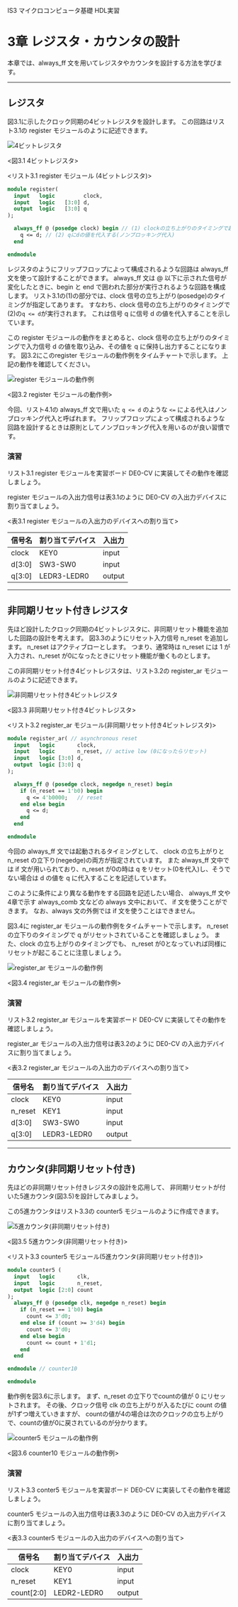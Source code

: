 IS3 マイクロコンピュータ基礎 HDL実習

# 3章 レジスタ・カウンタの設計

本章では、always_ff 文を用いてレジスタやカウンタを設計する方法を学びます。

---
## レジスタ

図3.1に示したクロック同期の4ビットレジスタを設計します。
この回路はリスト3.1の register モジュールのように記述できます。

![4ビットレジスタ](./assets/register.png "4ビットレジスタ")

<図3.1 4ビットレジスタ>


<リスト3.1 register モジュール (4ビットレジスタ)>

```SystemVerilog
module register(
  input   logic         clock,
  input   logic   [3:0] d,
  output  logic   [3:0] q
);

  always_ff @ (posedge clock) begin // (1) clockの立ち上がりのタイミングで起動
    q <= d; // (2) qにdの値を代入する(ノンブロッキング代入)
  end

endmodule
```

レジスタのようにフリップフロップによって構成されるような回路は always_ff 文を使って設計することができます。
always_ff 文は @ 以下に示された信号が変化したときに、begin と end で囲われた部分が実行されるような回路を構成します。
リスト3.1の(1)の部分では、clock 信号の立ち上がり(posedge)のタイミングが指定してあります。
すなわち、clock 信号の立ち上がりのタイミングで(2)の`q <= d`が実行されます。
これは信号 q に信号 d の値を代入することを示しています。

この register モジュールの動作をまとめると、clock 信号の立ち上がりのタイミングで入力信号 d の値を取り込み、その値を q に保持し出力することになります。
図3.2にこのregister モジュールの動作例をタイムチャートで示します。
上記の動作を確認してください。


![register モジュールの動作例](./assets/timechart_register.png)

<図3.2 register モジュールの動作例>

今回、リスト4.1の always_ff 文で用いた `q <= d` のような `<=` による代入はノンブロッキング代入と呼ばれます。
フリップフロップによって構成されるような回路を設計するときは原則としてノンブロッキング代入を用いるのが良い習慣です。

### 演習

リスト3.1 register モジュールを実習ボード DE0-CV に実装してその動作を確認しましょう。

register モジュールの入出力信号は表3.1のように DE0-CV の入出力デバイスに割り当てましょう。

<表3.1 register モジュールの入出力のデバイスへの割り当て>

|信号名|割り当てデバイス|入出力|
|------|----------------|------|
|clock | KEY0           | input |
|d[3:0]| SW3-SW0          | input |
|q[3:0]| LEDR3-LEDR0       | output |

---
## 非同期リセット付きレジスタ

先ほど設計したクロック同期の4ビットレジスタに、非同期リセット機能を追加した回路の設計を考えます。
図3.3のようにリセット入力信号 n_reset を追加します。
n_reset はアクティブローとします。
つまり、通常時は n_reset には 1 が入力され、n_reset が0になったときにリセット機能が働くものとします。

この非同期リセット付き4ビットレジスタは、リスト3.2の register_ar モジュールのように記述できます。


![非同期リセット付き4ビットレジスタ](./assets/register_ar.png "非同期リセット付き4ビットレジスタ")

<図3.3 非同期リセット付き4ビットレジスタ>

<リスト3.2 register_ar モジュール(非同期リセット付き4ビットレジスタ)>

```SystemVerilog
module register_ar( // asynchronous reset
  input   logic       clock,
  input   logic       n_reset, // active low (0になったらリセット)
  input   logic [3:0] d,
  output  logic [3:0] q
);

  always_ff @ (posedge clock, negedge n_reset) begin
    if (n_reset == 1'b0) begin
      q <= 4'b0000;   // reset
    end else begin
      q <= d;
    end
  end

endmodule
```

今回の always_ff 文では起動されるタイミングとして、 clock の立ち上がりと n_reset の立下り(negedge)の両方が指定されています。
また always_ff 文中では if 文が用いられており、n_reset が0の時は q をリセット(0を代入)し、そうでない場合は d の値を q に代入することを記述しています。

このように条件により異なる動作をする回路を記述したい場合、 always_ff 文や4章で示す always_comb 文などの always 文中において、 if 文を使うことができます。
なお、always 文の外側では if 文を使うことはできません。

図3.4に register_ar モジュールの動作例をタイムチャートで示します。
n_reset の立下りのタイミングで q がリセットされていることを確認しましょう。
また、clock の立ち上がりのタイミングでも、 n_reset が0となっていれば同様にリセットが起こることに注意しましょう。

![register_ar モジュールの動作例](./assets/timechart_register_ar.png "register_ar モジュールの動作例")

<図3.4 register_ar モジュールの動作例>

### 演習

リスト3.2 register_ar モジュールを実習ボード DE0-CV に実装してその動作を確認しましょう。

register_ar モジュールの入出力信号は表3.2のように DE0-CV の入出力デバイスに割り当てましょう。

<表3.2 register_ar モジュールの入出力のデバイスへの割り当て>

|信号名|割り当てデバイス|入出力|
|------|----------------|------|
|clock | KEY0           | input |
|n_reset| KEY1          | input |
|d[3:0]| SW3-SW0          | input |
|q[3:0]| LEDR3-LEDR0       | output |


---
## カウンタ(非同期リセット付き)

先ほどの非同期リセット付きレジスタの設計を応用して、
非同期リセットが付いた5進カウンタ(図3.5)を設計してみましょう。

この5進カウンタはリスト3.3の counter5 モジュールのように作成できます。

![5進カウンタ(非同期リセット付き)](./assets/counter5.png "5進カウンタ(非同期リセット付き)")

<図3.5 5進カウンタ(非同期リセット付き)>


<リスト3.3 counter5 モジュール(5進カウンタ(非同期リセット付き))>

```SystemVerilog
module counter5 (
  input   logic       clk,
  input   logic       n_reset,
  output  logic [2:0] count
);
  always_ff @ (posedge clk, negedge n_reset) begin
    if (n_reset == 1'b0) begin
      count <= 3'd0;
    end else if (count >= 3'd4) begin
      count <= 3'd0;
    end else begin
      count <= count + 1'd1;
    end
  end

endmodule // counter10

endmodule
```

動作例を図3.6に示します。
まず、n_reset の立下りでcountの値が 0 にリセットされます。
その後、クロック信号 clk の立ち上がりが入るたびに count の値が1ずつ増えていきますが、
countの値が4の場合は次のクロックの立ち上がりで、countの値が0に戻されているのが分かります。 

![counter5 モジュールの動作例](./assets/timechart_counter5.png)

<図3.6 counter10 モジュールの動作例>

### 演習

リスト3.3 conter5 モジュールを実習ボード DE0-CV に実装してその動作を確認しましょう。

counter5 モジュールの入出力信号は表3.3のように DE0-CV の入出力デバイスに割り当てましょう。

<表3.3 counter5 モジュールの入出力のデバイスへの割り当て>

|信号名|割り当てデバイス|入出力|
|------|----------------|------|
|clock | KEY0           | input |
|n_reset| KEY1          | input |
|count[2:0]| LEDR2-LEDR0 | output |
